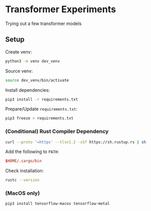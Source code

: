 # Transformer Experiments

Trying out a few transformer models

## Setup

Create venv:

```bash
python3 -m venv dev_venv
```

Source venv:

```bash
source dev_venv/bin/activate
```

Install dependencies:

```bash
pip3 install -r requirements.txt
```

Prepare/Update `requirements.txt`:

```bash
pip3 freeze > requirements.txt
```

### (Conditional) Rust Compiler Dependency

```bash
curl --proto '=https' --tlsv1.2 -sSf https://sh.rustup.rs | sh
```

Add the following to `PATH`:

```rc
$HOME/.cargo/bin
```

Check installation:

```bash
rustc --version
```

### (MacOS only)

```bash
pip3 install tensorflow-macos tensorflow-metal
```

